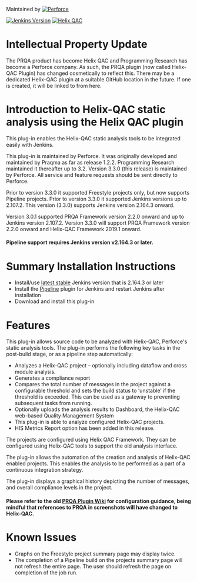 
Maintained by
 [![Perforce](https://www.perforce.com/themes/custom/themekit/logo.svg)](https://www.perforce.com)

 [![Jenkins Version](https://img.shields.io/badge/Jenkins-2.164.3%2B-green.svg)](https://jenkins.io/download/) [![Helix QAC](https://img.shields.io/badge/Helix%20QAC-2.2.0%2B-green.svg)](https://www.perforce.com/products/helix-qac)

# Intellectual Property Update

The PRQA product has become Helix QAC and Programming Research has become a Perforce company. As such, the PRQA plugin (now called Helix-QAC Plugin) has changed cosmetically to reflect this. There may be a dedicated Helix-QAC plugin at a suitable GitHub location in the future. If one is created, it will be linked to from here.

# Introduction to Helix-QAC static analysis using the Helix QAC plugin

This plug-in enables the Helix-QAC static analysis tools to be integrated easily with Jenkins.

This plug-in is maintained by Perforce. It was originally developed and maintained by Praqma as far as release 1.2.2. Programming Research maintained it thereafter up to 3.2.
Version 3.3.0 (this release) is maintained by Perforce. All service and feature requests should be sent directly to Perforce.

Prior to version 3.3.0 it supported Freestyle projects only, but now supports Pipeline projects. Prior to version 3.3.0 it supported Jenkins versions up to 2.107.2. This version (3.3.0) supports Jenkins version 2.164.3 onward.

Version 3.0.1 supported PRQA Framework version 2.2.0 onward and up to Jenkins version 2.107.2.
Version 3.3.0 will support PRQA Framework version 2.2.0 onward and Helix-QAC Framework 2019.1 onward.

#### Pipeline support requires Jenkins version v2.164.3 or later.

# Summary Installation Instructions
* Install/use [latest stable](https://www.jenkins.io/download/) Jenkins version that is 2.164.3 or later
* Install the [Pipeline](https://plugins.jenkins.io/workflow-aggregator/) plugin for Jenkins and restart Jenkins after installation
* Download and install this plug-in

# Features

This plug-in allows source code to be analyzed with Helix-QAC, Perforce's static analysis tools. The plug-in performs the following key tasks in the post-build stage, or as a pipeline step automatically:

* Analyzes a Helix-QAC project – optionally including dataflow and cross module analysis.
* Generates a compliance report
* Compares the total number of messages in the project against a configurable threshold and sets the build status to ‘unstable’ if the threshold is exceeded. This can be used as a gateway to preventing subsequent tasks from running.
* Optionally uploads the analysis results to Dashboard, the Helix-QAC web-based Quality Management System
* This plug-in is able to analyze configured Helix-QAC projects.
* HIS Metrics Report option has been added in this release.

The projects are configured using Helix QAC Framework. They can be configured using Helix-QAC tools to support the old analysis interface.

The plug-in allows the automation of the creation and analysis of Helix-QAC enabled projects. This enables the analysis to be performed as a part of a continuous integration strategy.

The plug-in displays a graphical history depicting the number of messages, and overall compliance levels in the project.

#### Please refer to the old [PRQA Plugin Wiki](https://wiki.jenkins.io/display/JENKINS/PRQA+Plugin) for configuration guidance, being mindful that references to PRQA in screenshots will have changed to Helix-QAC.

# Known Issues
* Graphs on the Freestyle project summary page may display twice.
* The completion of a Pipeline build on the projects summary page will not refresh the entire page. The user should refresh the page on completion of the job run.
